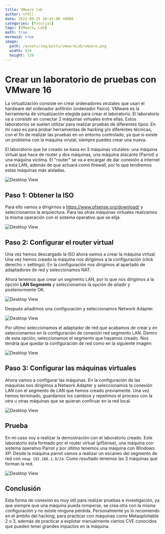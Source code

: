 ```yaml
---
title: VMware lab
author: nf4ll
date: 2022-09-25 10:43:00 +0000
categories: [Tutorial]
tags: [VMware, Lab]
math: true
mermaid: true
image:
  path: /assets/img/posts/vmwareLab/vmware.png
  width: 934
  height: 720
---
```

# Crear un laboratorio de pruebas con VMware 16 

La virtualización consiste en crear ordenadores virutales que usan el hardware del ordenador anfitrión (ordenador físico). VMware es la herramienta de virtualización elegida para crear el laboratorio. El laboratorio va a consistir en conectar 2 máquinas virtuales entre ellas. Estos laboratorios se suelen utilizar para realizar pruebas de diferentes tipos. En mi caso es para probar herramientas de hacking y/o diferentes técnicas, con el fin de realizar las pruebas en un entorno controlado, ya que si existe un problema con la máquina virutal, siempre puedes crear una nueva. 

El laboratorio que he creado se basa en 3 máquinas virutales: una máquina virtual que hace de router y dos máquinas, una máquina atacante (Parrot) y una máquina víctima. El "router" se va a encargar de dar conexión a internet a esta LAN, además de que actuará como firewall, por lo que tendremos estas máquinas más aisladas.

![Desktop View](/assets/img/posts/vmwareLab/esquema.PNG)

## Paso 1: Obtener la ISO
Para ello vamos a dirigirnos a <https://www.pfsense.org/download/> y seleccionamos la arquiectura. Para las otras máquinas virtuales realizamos la misma operación con el sistema operativo que se elija.

![Desktop View](/assets/img/posts/vmwareLab/download.PNG)

## Paso 2: Configurar el router virtual
Una vez hemos descargado la ISO ahora vamos a crear la máquina virtual. Una vez hemos creado la máquina nos dirigimos a la configuración (click derecho > settings). En la configuración nos dirigimos al apartado de adaptadores de red y seleccionamos NAT. 

Ahora tenemos que crear un segmento LAN, por lo que nos dirigimos a la opción **LAN Segments** y seleccionamos la opción de añadir y posteriormente OK.

![Desktop View](/assets/img/posts/vmwareLab/configLan.PNG)

Después añadimos una configuración y seleccionamos Network Adapter.

![Desktop View](/assets/img/posts/vmwareLab/configNa.PNG)

Por último seleccionamos el adaptador de red que acabamos de crear y en seleccionamos en la configuración de conexión red segmento LAN. Dentro de esta opción, seleccionamos el segmento que hayamos creado. Nos tendría que quedar la configuración de red como en la siguiente imagen:

![Desktop View](/assets/img/posts/vmwareLab/router.PNG)

## Paso 3: Configurar las máquinas virtuales
Ahora vamos a configurar las máquinas. En la configuración de las máquinas nos dirigimos a Network Adapter y seleccionamos la conexión LAN con el segmento de LAN que hemos creado previamente. Una vez hemos terminado, guardamos los cambios y repetimos el proceso con la otra u otras máquinas que se quieran confiruar en la red local.

![Desktop View](/assets/img/posts/vmwareLab/máquina.PNG)

## Prueba
En mi caso voy a realizar la demostración con el laboratorio creado. Este laboratorio esta formado por el router virtual (pfSense), una máquina con sistema operativo Parrot y por último tenemos una máquina con Windows XP. Desde la máquina parrot vamos a realizar un escaneo del segmento de red con `nmap 192.168.1.0/24`. Como resultado tenemos las 3 máquinas que forman la red.

![Desktop View](/assets/img/posts/vmwareLab/Escaneo.PNG)

## Conclusión
Esta forma de conexión es muy útil para realizar pruebas e investigación, ya que siempre que una máquina pueda romperse, se crea otra con la misma configuración y no existe ninguna pérdida. Personalmente yo lo recomiendo en el ámbito del hacking, para practicar con máquinas como Metasploitable 2 o 3, además de practicar a explotar manualmente ciertos CVE conocidos que pueden tener grandes impactos en la máquina.
